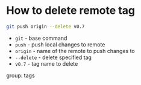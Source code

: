 # How to delete remote tag

```bash
git push origin --delete v0.7
```

- `git` - base command
- `push` - push local changes to remote
- `origin` - name of the remote to push changes to
- `--delete` - delete specified tag
- `v0.7` - tag name to delete

group: tags


